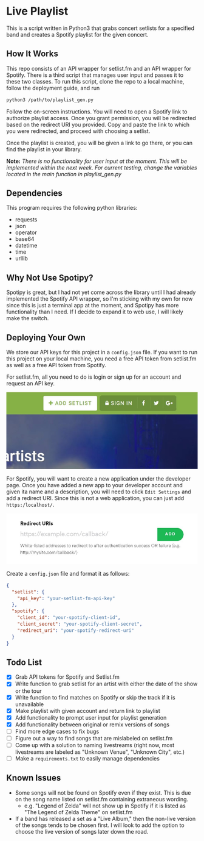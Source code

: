 # Live Playlist

<!-- ![Header image of project](images/test_header.jpg) -->

This is a script written in Python3 that grabs concert setlists for a specified
band and creates a Spotify playlist for the given concert.

## How It Works

This repo consists of an API wrapper for setlist.fm and an API wrapper for
Spotify. There is a third script that manages user input and passes it to these
two classes. To run this script, clone the repo to a local machine, follow the
deployment guide, and run

```bash
python3 /path/to/playlist_gen.py
```

Follow the on-screen instructions. You will need to open a Spotify link to
authorize playlist access. Once you grant permission, you will be redirected
based on the redirect URI you provided. Copy and paste the link to which
you were redirected, and proceed with choosing a setlist.

Once the playlist is created, you will be given a link to go there, or you can
find the playlist in your library.

**Note:** _There is no functionality for user input at the moment. This will be implemented within the next week. For current testing, change the variables located in the main function in playlist_gen.py_

## Dependencies

This program requires the following python libraries:

- requests
- json
- operator
- base64
- datetime
- time
- urllib
  
## Why Not Use Spotipy?

Spotipy is great, but I had not yet come across the library until I had already
implemented the Spotify API wrapper, so I'm sticking with my own for now since
this is just a terminal app at the moment, and Spotipy has more functionality
than I need. If I decide to expand it to web use, I will likely make the switch.

## Deploying Your Own

We store our API keys for this project in a `config.json` file. If you want to
run this project on your local machine, you need a free
API token from setlist.fm as well as a free API token from Spotify.

For setlist.fm, all you need to do is login or sign up for an account and
request an API key.

![Picture of setlist.fm API page](images/setlist_api_signup.jpg)

For Spotify, you will want to create a new application under the developer page.
Once you have added a new app to your developer account and given ita name and
a description, you will need to click `Edit Settings` and add a redirect URI.
Since this is not a web application, you can just add `https:/localhost/`.

![Picture of Spotify API sign up](images/spot_api_signup.jpg)

Create a `config.json` file and format it as follows:

```json
{
  "setlist": {
    "api_key": "your-setlist-fm-api-key"
  },
  "spotify": {
    "client_id": "your-spotify-client-id",
    "client_secret": "your-spotify-client-secret",
    "redirect_uri": "your-spotify-redirect-uri"
  }
}
```

## Todo List

- [x] Grab API tokens for Spotify and Setlist.fm
- [x] Write function to grab setlist for an artist with either the date of the
      show or the tour
- [x] Write function to find matches on Spotify or skip the track if it is
      unavailable
- [x] Make playlist with given account and return link to playlist
- [x] Add functionality to prompt user input for playlist generation
- [x] Add functionality between original or remix versions of songs
- [ ] Find more edge cases to fix bugs
- [ ] Figure out a way to find songs that are mislabeled on setlist.fm
- [ ] Come up with a solution to naming livestreams (right now, most
      livestreams are labeled as "Unknown Venue", "Unknown City", etc.)
- [ ] Make a `requirements.txt` to easily manage dependencies

## Known Issues

- Some songs will not be found on Spotify even if they exist. This is due on the song name listed on setlist.fm containing extraneous wording.
  - e.g. "Legend of Zelda" will not show up in Spotify if it is listed as "The Legend of Zelda Theme" on setlist.fm
- If a band has released a set as a "Live Album," then the non-live version of the songs tends to be chosen first. I will look to add the option to choose the live version of songs later down the road.
